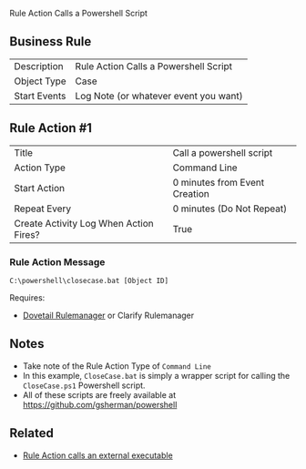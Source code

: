 Rule Action Calls a Powershell Script

## Business Rule

|  |  |
| ------------- | ------------- |
| Description  |Rule Action Calls a Powershell Script|
| Object Type  | Case|
| Start Events| Log Note (or whatever event you want)

## Rule Action #1
|  |  |
| ------------- | ------------- |
| Title	| Call a powershell script
| Action Type	| Command Line
| Start Action	| 0 minutes from Event Creation
| Repeat Every	| 0 minutes (Do Not Repeat)
| Create Activity Log When Action Fires?	| True

### Rule Action Message	
```
C:\powershell\closecase.bat [Object ID] 
```

Requires:
* [Dovetail Rulemanager](https://support.dovetailsoftware.com/selfservice/products/show/RuleManager) or Clarify Rulemanager

## Notes
* Take note of the Rule Action Type of `Command Line`
* In this example, `CloseCase.bat` is simply a wrapper script for calling the `CloseCase.ps1` Powershell script.
* All of these scripts are freely available at https://github.com/gsherman/powershell

## Related
* [Rule Action calls an external executable](Rule-Action-Calls-an-External-Executable)

